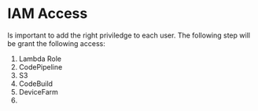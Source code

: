 # IAM Access
Is important to add the right priviledge to each user. The following step will be grant the following access:
1. Lambda Role
2. CodePipeline
3. S3
4. CodeBuild
5. DeviceFarm
6. 
